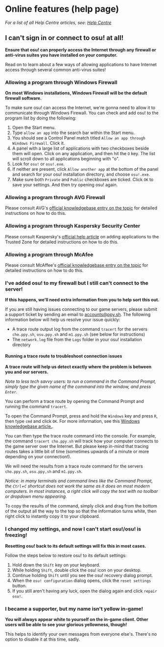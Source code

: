 # Online features (help page)

*For a list of all Help Centre articles, see: [Help Centre](/wiki/Help_Centre)*

## I can't sign in or connect to osu! at all!

**Ensure that osu! can properly access the Internet through any firewall or anti-virus suites you have installed on your computer.**

Read on to learn about a few ways of allowing applications to have Internet access through several common anti-virus suites!

### Allowing a program through Windows Firewall

**On most Windows installations, Windows Firewall will be the default firewall software.**

To make sure osu! can access the Internet, we're gonna need to allow it to communicate through Windows Firewall. You can check and add osu! to the program list by doing the following:

1. Open the Start menu.
2. Type `allow an app` into the search bar within the Start menu.
3. You should see a Control Panel match titled `Allow an app through Windows Firewall`. Click it.
4. A panel with a large list of applications with two checkboxes beside them will open. Click on any application, and then hit the `O` key. The list will scroll down to all applications beginning with "o".
5. Look for `osu!` or `osu!.exe`.
6. If neither are present, click `Allow another app` at the bottom of the panel and search for your osu! installation directory, and choose `osu!.exe`.
7. Make sure both `Private` and `Public` checkboxes are ticked. Click `OK` to save your settings. And then try opening osu! again.

### Allowing a program through AVG Firewall

Please consult AVG's [official knowledgebase entry on the topic](https://support.avg.com/SupportArticleView?l=en&urlName=Allow-application-in-AVG-Firewall) for detailed instructions on how to do this.

### Allowing a program through Kaspersky Security Center

Please consult Kaspersky's [official help article](https://support.kaspersky.com/7834) on adding applications to the Trusted Zone for detailed instructions on how to do this.

### Allowing a program through McAfee

Please consult McAffee's [official knowledgebase entry on the topic](https://service.mcafee.com/webcenter/portal/cp/home/articleview?articleId=TS100813) for detailed instructions on how to do this.

### I've added osu! to my firewall but I still can't connect to the server!

**If this happens, we'll need extra information from you to help sort this out.**

If you are still having issues connecting to our game servers, please submit a support ticket by sending an email to [accounts@ppy.sh](mailto:accounts@ppy.sh). The following information below will help us resolve your issue quickly:

- A trace route output log from the command `tracert` for the servers `cho.ppy.sh`, `osu.ppy.sh` and `m1.ppy.sh` (see below for instructions)
- The `network.log` file from the `Logs` folder in your osu! installation directory

#### Running a trace route to troubleshoot connection issues

**A trace route will help us detect exactly where the problem is between you and our servers.**

*Note to less tech savvy users: to run a command in the Command Prompt, simply type the given name of the command into the window, and press `Enter`.*

You can perform a trace route by opening the Command Prompt and running the command `tracert`.

To open the Command Prompt, press and hold the `Windows` key and press `R`, then type `cmd` and click `OK`. For more information, see this [Windows knowledgebase article.](https://support.microsoft.com/en-us/kb/314868).

You can then type the trace route command into the console. For example, the command `tracert cho.ppy.sh` will track how your computer connects to the game server over the Internet. But please keep in-mind that tracing routes takes a little bit of time (sometimes upwards of a minute or more depending on your connection!).

We will need the results from a trace route command for the servers `cho.ppy.sh`, `osu.ppy,sh` and `m1.ppy.sh`.

*Notice: in many terminals and command lines like the Command Prompt, the `Ctrl`+`C` shortcut does not work the same as it does on most modern computers. In most instances, a right click will copy the text with no toolbar or dropdown menu appearing.*

To copy the results of the command, simply click and drag from the bottom of the output all the way to the top so that the information turns white, then right click to instantly copy it to your clipboard.

### I changed my settings, and now I can't start osu!/osu! is freezing!

**Resetting osu! back to its default settings will fix this in most cases.**

Follow the steps below to restore osu! to its default settings:

1. Hold down the `Shift` key on your keyboard.
2. While holding `Shift`, double click the osu! icon on your desktop.
3. Continue holding `Shift` until you see the osu! recovery dialog prompt.
4. When the `osu! configuration` dialog opens, click the `reset settings` button.
5. If you still aren't having any luck, open the dialog again and click `repair osu!`.

### I became a supporter, but my name isn't yellow in-game!

**You will always appear white to yourself on the in-game client. Other users will be able to see your glorious yellowness, though!**

This helps to identify your own messages from everyone else's. There's no option to disable it at this time, sadly.
